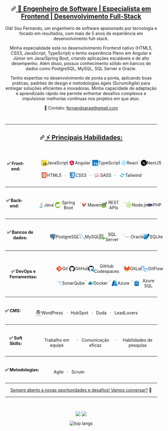 <article class="markdown-body entry-content container-lg f5 " itemprop="text">
  <h2 dir="auto" id="top" align="center">
    <a id="user-content-hi-there-" class="anchor" aria-hidden="true" tabindex="-1" href="#top">
      <svg class="octicon octicon-link" viewBox="0 0 16 16" version="1.1" width="16" height="16" aria-hidden="true"><path d="m7.775 3.275 1.25-1.25a3.5 3.5 0 1 1 4.95 4.95l-2.5 2.5a3.5 3.5 0 0 1-4.95 0 .751.751 0 0 1 .018-1.042.751.751 0 0 1 1.042-.018 1.998 1.998 0 0 0 2.83 0l2.5-2.5a2.002 2.002 0 0 0-2.83-2.83l-1.25 1.25a.751.751 0 0 1-1.042-.018.751.751 0 0 1-.018-1.042Zm-4.69 9.64a1.998 1.998 0 0 0 2.83 0l1.25-1.25a.751.751 0 0 1 1.042.018.751.751 0 0 1 .018 1.042l-1.25 1.25a3.5 3.5 0 1 1-4.95-4.95l2.5-2.5a3.5 3.5 0 0 1 4.95 0 .751.751 0 0 1-.018 1.042.751.751 0 0 1-1.042.018 1.998 1.998 0 0 0-2.83 0l-2.5 2.5a1.998 1.998 0 0 0 0 2.83Z"></path></svg>
      <strong>🚀 Engenheiro de Software | Especialista em Frontend | Desenvolvimento Full-Stack</strong>
    </a>
  </h2>

  <p dir="auto" align="center">
    Olá! Sou Fernando, um engenheiro de software apaixonado por tecnologia e focado em resultados, com mais de 5 anos de experiência em desenvolvimento full-stack.
  </p>

  <p dir="auto" align="center">
    Minha especialidade está no desenvolvimento Frontend nativo (HTML5, CSS3, JavaScript, TypeScript) e tenho experiência Pleno em Angular e Júnior em Java/Spring Boot, criando aplicações escaláveis e de alto desempenho. Além disso, possuo conhecimento sólido em bancos de dados como PostgreSQL, MySQL, SQL Server e Oracle.
  </p>

  <p dir="auto" align="center">  
    Tenho expertise no desenvolvimento de ponta a ponta, aplicando boas práticas, padrões de design e metodologias ágeis (Scrum/Agile) para entregar soluções eficientes e inovadoras. Minha capacidade de adaptação e aprendizado rápido me permite enfrentar desafios complexos e impulsionar melhorias contínuas nos projetos em que atuo.
  </p>

  <p dir="auto" align="center">  
    📩 Contato: <a href="mailto:fernandoarag@gmail.com">fernandoarag@gmail.com</a>
  </p>

  <br/>

  <hr>

  <h2 dir="auto" align="center">
    <a id="user-content--technologies" class="anchor" aria-hidden="true" tabindex="-1" href="#-technologies">
      <svg class="octicon octicon-link" viewBox="0 0 16 16" version="1.1" width="16" height="16" aria-hidden="true"><path d="m7.775 3.275 1.25-1.25a3.5 3.5 0 1 1 4.95 4.95l-2.5 2.5a3.5 3.5 0 0 1-4.95 0 .751.751 0 0 1 .018-1.042.751.751 0 0 1 1.042-.018 1.998 1.998 0 0 0 2.83 0l2.5-2.5a2.002 2.002 0 0 0-2.83-2.83l-1.25 1.25a.751.751 0 0 1-1.042-.018.751.751 0 0 1-.018-1.042Zm-4.69 9.64a1.998 1.998 0 0 0 2.83 0l1.25-1.25a.751.751 0 0 1 1.042.018.751.751 0 0 1 .018 1.042l-1.25 1.25a3.5 3.5 0 1 1-4.95-4.95l2.5-2.5a3.5 3.5 0 0 1 4.95 0 .751.751 0 0 1-.018 1.042.751.751 0 0 1-1.042.018 1.998 1.998 0 0 0-2.83 0l-2.5 2.5a1.998 1.998 0 0 0 0 2.83Z"></path></svg>
      ⚡ Principais Habilidades:<br/>
    </a>
  </h2>

  <div class="auto" align="center" style="display: flex; flex-direction: row; align-items: center; margin-bottom: .75rem;">
    <h4 align="center" style="display: flex; flex-direction: row; align-items: center;">
    ✅ Front-end: 
    </h4>
    <ul align="center">
      <ol align="center" style="display: flex; flex-direction: row; align-items: center;">
        <span align="center" style="display: flex; flex-direction: row; align-items: center;">
          <img src="./assets/JavaScript.svg" width="20"/>
          JavaScript
        </span> &ensp; · &ensp;
        <span align="center" style="display: flex; flex-direction: row; align-items: center;">
          <img src="./assets/Angular.svg" width="20"/>
          Angular
        </span> &ensp; · &ensp;
        <span align="center" style="display: flex; flex-direction: row; align-items: center;">
          <img src="./assets/TypeScript.svg" width="20"/>
          TypeScript
        </span> &ensp; · &ensp;
        <span align="center" style="display: flex; flex-direction: row; align-items: center;">
          <img src="./assets/React.svg" width="20"/>
          React
        </span> &ensp; · &ensp;
        <span align="center" style="display: flex; flex-direction: row; align-items: center;">
          <img src="./assets/Next.js.svg" width="20"/>
          NextJS
        </span>
      </ol>
      <ol align="center" style="display: flex; flex-direction: row; align-items: center;">
        <span align="center" style="display: flex; flex-direction: row; align-items: center;">
          <img src="./assets/HTML5.svg" width="20"/>
          HTML5
        </span> &ensp; · &ensp;
        <span align="center" style="display: flex; flex-direction: row; align-items: center;">
          <img src="./assets/CSS3.svg" width="20"/>
          CSS3
        </span> &ensp; · &ensp;
        <span align="center" style="display: flex; flex-direction: row; align-items: center;">
          <img src="./assets/Sass.svg" width="20"/>
          SASS
        </span> &ensp; · &ensp;
        <span align="center" style="display: flex; flex-direction: row; align-items: center;">
          <img src="./assets/Tailwind CSS.svg" width="20"/>
          Tailwind
        </span>
      </ol>
    </ul>
  </div>

  <hr />

  <div align="center" class="auto" style="display: flex; flex-direction: row; align-items: center; margin-bottom: .75rem;">
    <h4 align="center" style="display: flex; flex-direction: row; align-items: center;">
    ✅ Back-end: 
    </h4>
    <ul align="center">
      <ol align="center" style="display: flex; flex-direction: row; align-items: center;">
        <span align="center" style="display: flex; flex-direction: row; align-items: center;">
          <img src="./assets/Java.svg" width="20"/>
          Java
        </span> &ensp; · &ensp;
        <span align="center" style="display: flex; flex-direction: row; align-items: center;">
          <img src="./assets/Spring.svg" width="20"/>
          Spring Boot
        </span> &ensp; · &ensp;
        <span align="center" style="display: flex; flex-direction: row; align-items: center;">
          <img src="./assets/Apache Maven.svg" width="20"/>
          Maven
        </span> &ensp; · &ensp;
        <span align="center" style="display: flex; flex-direction: row; align-items: center;">
          <img src="./assets/OpenAPI.svg" width="20"/>
          REST APIs
        </span> &ensp; · &ensp;
        <span align="center" style="display: flex; flex-direction: row; align-items: center;">
          <img src="./assets/Node.js.svg" width="20"/>
          Node.js
        </span> &ensp; · &ensp;
        <span align="center" style="display: flex; flex-direction: row; align-items: center;">
          <img src="./assets/PHP.svg" width="20"/>
          PHP
        </span>
      </ol>
    </ul>
  </div>

  <hr />

  <div align="center" class="auto" style="display: flex; flex-direction: row; align-items: center; margin-bottom: .75rem;">
    <h4 align="center" style="display: flex; flex-direction: row; align-items: center;">
    ✅ Bancos de dados: 
    </h4>
    <ul align="center">
      <ol align="center" style="display: flex; flex-direction: row; align-items: center;">
        <span align="center" style="display: flex; flex-direction: row; align-items: center;">
          <img src="./assets/PostgresSQL.svg" width="20"/>
          PostgreSQL
        </span> &ensp; · &ensp;
        <span align="center" style="display: flex; flex-direction: row; align-items: center;">
          <img src="./assets/MySQL.svg" width="20"/>
          MySQL
        </span> &ensp; · &ensp;
        <span align="center" style="display: flex; flex-direction: row; align-items: center;">
          <img src="./assets/SQL-Developer.svg" width="20"/>
          SQL Server
        </span> &ensp; · &ensp;
        <span align="center" style="display: flex; flex-direction: row; align-items: center;">
          <img src="./assets/Oracle.svg" width="20"/>
          Oracle
        </span> &ensp; · &ensp;
        <span align="center" style="display: flex; flex-direction: row; align-items: center;">
          <img src="./assets/SQLite.svg" width="20"/>
          SQLite
        </span>
      </ol>
    </ul>
  </div>

  <hr />

  <div align="center" class="auto" style="display: flex; flex-direction: row; align-items: center; margin-bottom: .75rem;">
    <h4 align="center" style="display: flex; flex-direction: row; align-items: center;">
    ✅ DevOps e Ferramentas:
    </h4>
    <ul align="center">
      <ol align="center" style="display: flex; flex-direction: row; align-items: center;">
        <span align="center" style="display: flex; flex-direction: row; align-items: center;">
          <img src="./assets/Git.svg" width="20"/>
          Git
        </span> &ensp; · &ensp;
        <span align="center" style="display: flex; flex-direction: row; align-items: center;">
          <img src="./assets/GitHub.svg" width="20"/>
          GitHub
        </span> &ensp; · &ensp;
        <span align="center" style="display: flex; flex-direction: row; align-items: center;">
          <img src="./assets/GitHub-Codespaces.svg" width="20"/>
          GitHub Codespaces
        </span> &ensp; · &ensp;
        <span align="center" style="display: flex; flex-direction: row; align-items: center;">
          <img src="./assets/GitLab.svg" width="20"/>
          GitLab
        </span> &ensp; · &ensp;
        <span align="center" style="display: flex; flex-direction: row; align-items: center;">
          <img src="./assets/GitHub-Actions.svg" width="20"/>
          GitFlow
        </span>
      </ol>
      <ol align="center" style="display: flex; flex-direction: row; align-items: center;">
        <span align="center" style="display: flex; flex-direction: row; align-items: center;">
          <img src="./assets/SonarQube.svg" width="20"/>
          SonarQube
        </span>  &ensp; · &ensp;
        <span align="center" style="display: flex; flex-direction: row; align-items: center;">
          <img src="./assets/Docker.svg" width="20"/>
          Docker
        </span>  &ensp; · &ensp;
        <span align="center" style="display: flex; flex-direction: row; align-items: center;">
          <img src="./assets/Azure.svg" width="20"/>
          Azure
        </span>  &ensp; · &ensp;
        <span align="center" style="display: flex; flex-direction: row; align-items: center;">
          <img src="./assets/Azure-SQL-Database.svg" width="20"/>
          Azure SQL
        </span>
      </ol>
    </ul>
  </div>

  <hr />

  <div align="center" class="auto" style="display: flex; flex-direction: row; align-items: center; margin-bottom: .75rem;">
    <h4 align="center" style="display: flex; flex-direction: row; align-items: center;">
    ✅ CMS:
    </h4>
    <ul align="center">
      <ol align="center" style="display: flex; flex-direction: row; align-items: center;">
        <span align="center" style="display: flex; flex-direction: row; align-items: center;">
          <img src="./assets/WordPress.svg" width="20"/>
          WordPress
        </span> &ensp; · &ensp;
        <span align="center" style="display: flex; flex-direction: row; align-items: center;">
          HubSpot
        </span> &ensp; · &ensp;
        <span align="center" style="display: flex; flex-direction: row; align-items: center;">
          Duda
        </span> &ensp; · &ensp;
        <span align="center" style="display: flex; flex-direction: row; align-items: center;">
          LeadLovers
        </span>
      </ol>
    </ul>
  </div>

  <hr />

  <div align="center" class="auto" style="display: flex; flex-direction: row; align-items: center; margin-bottom: .75rem;">
    <h4 align="center" style="display: flex; flex-direction: row; align-items: center;">
    ✅ Soft Skills:
    </h4>
    <ul align="center">
      <ol align="center" style="display: flex; flex-direction: row; align-items: center;">
        <span align="center" style="display: flex; flex-direction: row; align-items: center;">
          Trabalho em equipe
        </span>  &ensp; · &ensp;
        <span align="center" style="display: flex; flex-direction: row; align-items: center;">
          Comunicação eficaz
        </span>  &ensp; · &ensp;
        <span align="center" style="display: flex; flex-direction: row; align-items: center;">
          Habilidades de pesquisa
        </span>
      </ol>
    </ol>
  </div>

  <hr />

  <div align="center" class="auto" style="display: flex; flex-direction: row; align-items: center; margin-bottom: .75rem;">
    <h4 align="center" style="display: flex; flex-direction: row; align-items: center;">
    ✅ Metodologias:
    </h4>
    <ul align="center">
      <ol align="center" style="display: flex; flex-direction: row; align-items: center;">
        <span align="center" style="display: flex; flex-direction: row; align-items: center;">
          Agile
        </span>  &ensp; · &ensp;
        <span align="center" style="display: flex; flex-direction: row; align-items: center;">
          Scrum
        </span>
      </ol>
    </ul>
  </div>

  <hr />

  <p class="center" align="center" style="text-align: center;">
    <a class="center" href="mailto:fernandoarag@gmail.com">Sempre aberto a novas oportunidades e desafios! Vamos conversar?</a> 🚀
  </p>

  <hr />

  <br/>

  <div dir="auto" align="center"> 
    <p dir="auto" align="center">
      <img align="center" height="165" src="https://github-readme-stats.vercel.app/api?username=fernandoarag&amp;show_icons=true&amp/include_all_commits=true&amp;theme=omni" style="max-width: 100%"></img>
      <img align="center" height="165" src="https://github-readme-stats.vercel.app/api/top-langs/?username=fernandoarag&amp;layout=compact&amp;theme=omni" style="max-width: 100%;">
    </p>
    <p align="center">
      <img align="center" src='https://github-profile-trophy.vercel.app/?username=fernandoarag&column=5&margin-w=36&margin-h=20&theme=dracula' alt='top langs'/>
    </p>
  </div>
</article>
